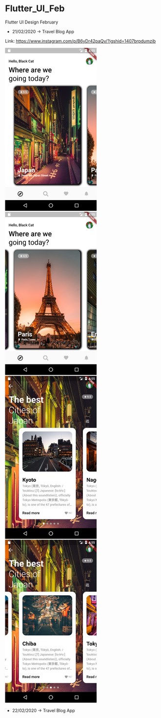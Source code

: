 # Flutter_UI_Feb
Flutter UI Design February

+ 21/02/2020 -> Travel Blog App

Link: https://www.instagram.com/p/B6yDr42paQv/?igshid=1407brpdumzib

<img src="https://raw.githubusercontent.com/baobon/Flutter_UI_Feb/master/flutter_feb/assets/2102/background/1.png" width="300"/> <img src="https://raw.githubusercontent.com/baobon/Flutter_UI_Feb/master/flutter_feb/assets/2102/background/2.png" width="300"/>
<img src="https://raw.githubusercontent.com/baobon/Flutter_UI_Feb/master/flutter_feb/assets/2102/background/3.png" width="300"/> <img src="https://raw.githubusercontent.com/baobon/Flutter_UI_Feb/master/flutter_feb/assets/2102/background/4.png" width="300"/>

+ 22/02/2020 -> Travel Blog App
